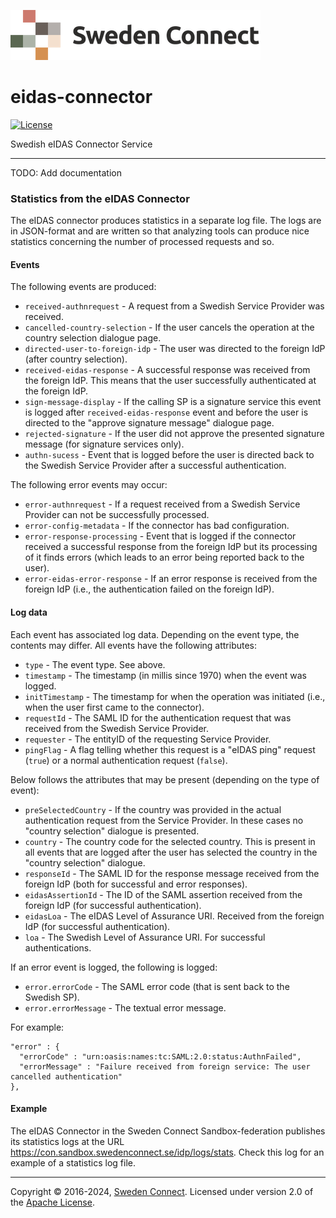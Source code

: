 ![Logo](https://github.com/swedenconnect/technical-framework/blob/master/img/sweden-connect.png)

# eidas-connector

[![License](https://img.shields.io/badge/License-Apache%202.0-blue.svg)](https://opensource.org/licenses/Apache-2.0)

Swedish eIDAS Connector Service

---

TODO: Add documentation

### Statistics from the eIDAS Connector

The eIDAS connector produces statistics in a separate log file. The logs are in JSON-format and
are written so that analyzing tools can produce nice statistics concerning the number of processed
requests and so.

#### Events

The following events are produced:

- `received-authnrequest` - A request from a Swedish Service Provider was received.
- `cancelled-country-selection` - If the user cancels the operation at the country selection dialogue page.
- `directed-user-to-foreign-idp` - The user was directed to the foreign IdP (after country selection).
- `received-eidas-response` - A successful response was received from the foreign IdP. This means that the user successfully authenticated at the foreign IdP.
- `sign-message-display` - If the calling SP is a signature service this event is logged after `received-eidas-response` event and before the user is directed to the "approve signature message" dialogue page.
- `rejected-signature` - If the user did not approve the presented signature message (for signature services only).
- `authn-sucess` - Event that is logged before the user is directed back to the Swedish Service Provider after a successful authentication.

The following error events may occur:

- `error-authnrequest` - If a request received from a Swedish Service Provider can not be successfully processed.
- `error-config-metadata` - If the connector has bad configuration.
- `error-response-processing` - Event that is logged if the connector received a successful response from the foreign IdP but its processing of it finds errors (which leads to an error being reported back to the user).
- `error-eidas-error-response` - If an error response is received from the foreign IdP (i.e., the authentication failed on the foreign IdP).

#### Log data

Each event has associated log data. Depending on the event type, the contents may differ. 
All events have the following attributes:

- `type` - The event type. See above.
- `timestamp` - The timestamp (in millis since 1970) when the event was logged.
- `initTimestamp` - The timestamp for when the operation was initiated (i.e., when the user first came to the connector).
- `requestId` - The SAML ID for the authentication request that was received from the Swedish Service Provider.
- `requester` - The entityID of the requesting Service Provider.
- `pingFlag` - A flag telling whether this request is a "eIDAS ping" request (`true`) or a normal authentication request (`false`).

Below follows the attributes that may be present (depending on the type of event):

- `preSelectedCountry` - If the country was provided in the actual authentication request from the Service Provider. In these cases no "country selection" dialogue is presented.
- `country` - The country code for the selected country. This is present in all events that are logged after the user has selected the country in the "country selection" dialogue.
- `responseId` - The SAML ID for the response message received from the foreign IdP (both for successful and error responses).
- `eidasAssertionId` - The ID of the SAML assertion received from the foreign IdP (for successful authentication).
- `eidasLoa` - The eIDAS Level of Assurance URI. Received from the foreign IdP (for successful authentication).
- `loa` - The Swedish Level of Assurance URI. For successful authentications.

If an error event is logged, the following is logged:

- `error.errorCode` - The SAML error code (that is sent back to the Swedish SP).
- `error.errorMessage` - The textual error message.

For example: 
```
"error" : {
  "errorCode" : "urn:oasis:names:tc:SAML:2.0:status:AuthnFailed",
  "errorMessage" : "Failure received from foreign service: The user cancelled authentication"
},
```


#### Example

The eIDAS Connector in the Sweden Connect Sandbox-federation publishes its statistics logs at the URL <https://con.sandbox.swedenconnect.se/idp/logs/stats>. Check this log for an example of a statistics log file.


---

Copyright &copy; 2016-2024, [Sweden Connect](https://swedenconnect.se). Licensed under version 2.0 of the [Apache License](http://www.apache.org/licenses/LICENSE-2.0).

